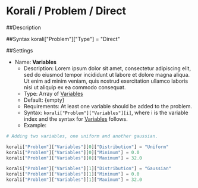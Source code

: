 # Korali / Problem / Direct
				   
##Description


	   
##Syntax
       korali["Problem"]["Type"] = "Direct"


##Settings

+ Name: **Variables**
     - Description: Lorem ipsum dolor sit amet, consectetur adipiscing elit, sed do eiusmod tempor incididunt ut labore et dolore magna aliqua. Ut enim ad minim veniam, quis nostrud exercitation ullamco laboris nisi ut aliquip ex ea commodo consequat.
     - Type: Array of [Variables](../variables/uniform.md)
	 - Default: {empty}
	 - Requirements: At least one variable should be added to the problem. 
	 - Syntax: `korali["Problem"]["Variables"][i]`, where i is the variable index and the syntax for [Variables](../variables/uniform.md) follows.
	 - Example:
	 
```python
# Adding two variables, one uniform and another gaussian.

korali["Problem"]["Variables"][0]["Distribution"] = "Uniform"
korali["Problem"]["Variables"][0]["Minimum"] = 0.0
korali["Problem"]["Variables"][0]["Maximum"] = 32.0

korali["Problem"]["Variables"][1]["Distribution"] = "Gaussian"
korali["Problem"]["Variables"][1]["Minimum"] = 0.0
korali["Problem"]["Variables"][1]["Maximum"] = 32.0
```